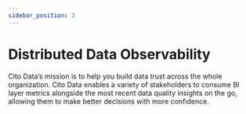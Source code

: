 ```yaml
---
sidebar_position: 3
---
```


# Distributed Data Observability

Cito Data’s mission is to help you build data trust across the whole organization. Cito Data enables a variety of stakeholders to consume BI layer metrics alongside the most recent data quality insights on the go, allowing them to make better decisions with more confidence.